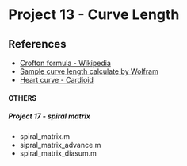 # Project 13 - Curve Length
## References
* [Crofton formula - Wikipedia](https://en.wikipedia.org/wiki/Crofton_formula)
* [Sample curve length calculate by Wolfram](https://www.wolframalpha.com/input/?i=integrate+sqrt%28%2848*%28sin%28t%29%29%5E2*cos%28t%29%29%5E2+%2B+%28-13sin%28t%29+%2B+10sin%282t%29+%2B+6sin%283t%29+%2B+4sin%284t%29%29%5E2%29+dt+from+t%3D0+to+2*pi)
* [Heart curve - Cardioid](https://mathworld.wolfram.com/HeartCurve.html)

#### OTHERS
##### Project 17 - spiral matrix
* spiral_matrix.m
* sipral_matrix_advance.m
* spiral_matrix_diasum.m

